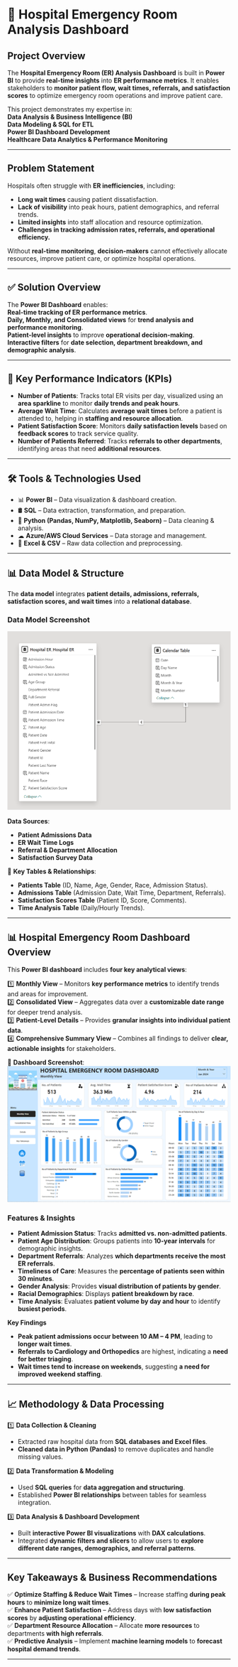 # 🏥 Hospital Emergency Room Analysis Dashboard

##  Project Overview  
The **Hospital Emergency Room (ER) Analysis Dashboard** is built in **Power BI** to provide **real-time insights** into **ER performance metrics**. It enables stakeholders to **monitor patient flow, wait times, referrals, and satisfaction scores** to optimize emergency room operations and improve patient care.

This project demonstrates my expertise in:  
 **Data Analysis & Business Intelligence (BI)**  
 **Data Modeling & SQL for ETL**  
 **Power BI Dashboard Development**  
 **Healthcare Data Analytics & Performance Monitoring**  

---

##  Problem Statement  
Hospitals often struggle with **ER inefficiencies**, including:  
-  **Long wait times** causing patient dissatisfaction.  
-  **Lack of visibility** into peak hours, patient demographics, and referral trends.  
-  **Limited insights** into staff allocation and resource optimization.  
-  **Challenges in tracking admission rates, referrals, and operational efficiency.**  

Without **real-time monitoring**, **decision-makers** cannot effectively allocate resources, improve patient care, or optimize hospital operations.

---

## ✅ Solution Overview  
The **Power BI Dashboard** enables:  
 **Real-time tracking of ER performance metrics**.  
 **Daily, Monthly, and Consolidated views** for **trend analysis and performance monitoring**.  
 **Patient-level insights** to improve **operational decision-making**.  
 **Interactive filters** for **date selection, department breakdown, and demographic analysis**.  

---

## 🎯 Key Performance Indicators (KPIs)  

- **Number of Patients**: Tracks total ER visits per day, visualized using an **area sparkline** to monitor **daily trends and peak hours**.  
- **Average Wait Time**: Calculates **average wait times** before a patient is attended to, helping in **staffing and resource allocation**.  
- **Patient Satisfaction Score**: Monitors **daily satisfaction levels** based on **feedback scores** to track service quality.  
- **Number of Patients Referred**: Tracks **referrals to other departments**, identifying areas that need **additional resources**.  

---

## 🛠 Tools & Technologies Used  
- 📊 **Power BI** – Data visualization & dashboard creation.  
- 🛢 **SQL** – Data extraction, transformation, and preparation.  
- 🐍 **Python (Pandas, NumPy, Matplotlib, Seaborn)** – Data cleaning & analysis.  
- ☁ **Azure/AWS Cloud Services** – Data storage and management.  
- 📂 **Excel & CSV** – Raw data collection and preprocessing.  

---

## 📊 Data Model & Structure  

The **data model** integrates **patient details, admissions, referrals, satisfaction scores, and wait times** into a **relational database**.

###  Data Model Screenshot  
![Data Model](https://github.com/muralikrishna-v/Healthcare-emergencyroom-analysis_powerBI/blob/main/hospital_eranalysis_datamodelling.png)  

 **Data Sources**:  
- **Patient Admissions Data**  
- **ER Wait Time Logs**  
- **Referral & Department Allocation**  
- **Satisfaction Survey Data**  

📌 **Key Tables & Relationships**:  
- **Patients Table** (ID, Name, Age, Gender, Race, Admission Status).  
- **Admissions Table** (Admission Date, Wait Time, Department, Referrals).  
- **Satisfaction Scores Table** (Patient ID, Score, Comments).  
- **Time Analysis Table** (Daily/Hourly Trends).  

---

## 📊 Hospital Emergency Room Dashboard Overview  

This **Power BI dashboard** includes **four key analytical views**:  

1️⃣ **Monthly View** – Monitors **key performance metrics** to identify trends and areas for improvement.  
2️⃣ **Consolidated View** – Aggregates data over a **customizable date range** for deeper trend analysis.  
3️⃣ **Patient-Level Details** – Provides **granular insights into individual patient data**.  
4️⃣ **Comprehensive Summary View** – Combines all findings to deliver **clear, actionable insights** for stakeholders.  

📌 **Dashboard Screenshot**:  
![Dashboard Overview](https://github.com/muralikrishna-v/Healthcare-emergencyroom-analysis_powerBI/blob/main/hospital_emergencyroom_analysis.png)  

### Features & Insights  

- **Patient Admission Status**: Tracks **admitted vs. non-admitted patients**.  
- **Patient Age Distribution**: Groups patients into **10-year intervals** for demographic insights.  
- **Department Referrals**: Analyzes **which departments receive the most ER referrals**.  
- **Timeliness of Care**: Measures the **percentage of patients seen within 30 minutes**.  
- **Gender Analysis**: Provides **visual distribution of patients by gender**.  
- **Racial Demographics**: Displays **patient breakdown by race**.  
- **Time Analysis**: Evaluates **patient volume by day and hour** to identify **busiest periods**.  

 **Key Findings**  
- **Peak patient admissions occur between 10 AM – 4 PM**, leading to **longer wait times**.  
- **Referrals to Cardiology and Orthopedics** are highest, indicating a **need for better triaging**.  
- **Wait times tend to increase on weekends**, suggesting **a need for improved weekend staffing**.  

---

## 📈 Methodology & Data Processing  

1️⃣ **Data Collection & Cleaning**  
   - Extracted raw hospital data from **SQL databases and Excel files**.  
   - **Cleaned data in Python (Pandas)** to remove duplicates and handle missing values.  

2️⃣ **Data Transformation & Modeling**  
   - Used **SQL queries** for **data aggregation and structuring**.  
   - Established **Power BI relationships** between tables for seamless integration.  

3️⃣ **Data Analysis & Dashboard Development**  
   - Built **interactive Power BI visualizations** with **DAX calculations**.  
   - Integrated **dynamic filters and slicers** to allow users to **explore different date ranges, demographics, and referral patterns**.  

---

##  Key Takeaways & Business Recommendations  

✅ **Optimize Staffing & Reduce Wait Times** – Increase staffing **during peak hours** to **minimize long wait times**.  
✅ **Enhance Patient Satisfaction** – Address days with **low satisfaction scores** by **adjusting operational efficiency**.  
✅ **Department Resource Allocation** – Allocate **more resources** to departments **with high referrals**.  
✅ **Predictive Analysis** – Implement **machine learning models** to **forecast hospital demand trends**.  

  

---


